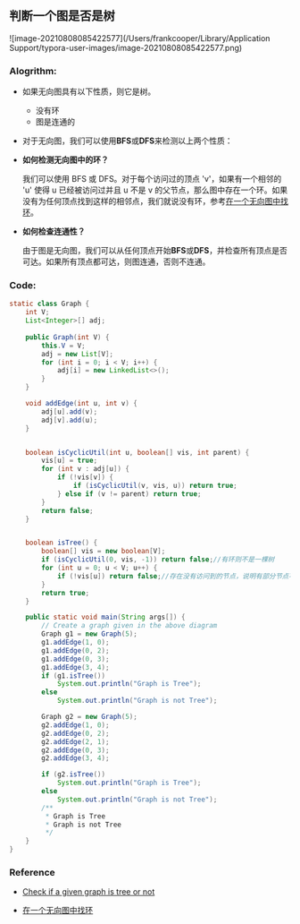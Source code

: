 ## 判断一个图是否是树

![image-20210808085422577](/Users/frankcooper/Library/Application Support/typora-user-images/image-20210808085422577.png)

### Alogrithm:

- 如果无向图具有以下性质，则它是树。 
  - 没有环
  - 图是连通的
  
- 对于无向图，我们可以使用**BFS**或**DFS**来检测以上两个性质：

- **如何检测无向图中的环？** 

  我们可以使用 BFS 或 DFS。对于每个访问过的顶点 'v'，如果有一个相邻的 'u' 使得 u 已经被访问过并且 u 不是 v 的父节点，那么图中存在一个环。如果没有为任何顶点找到这样的相邻点，我们就说没有环，参考[在一个无向图中找环](https://blog.csdn.net/wat1r/article/details/119443596)。

- **如何检查连通性？** 

  由于图是无向图，我们可以从任何顶点开始**BFS**或**DFS**，并检查所有顶点是否可达。如果所有顶点都可达，则图连通，否则不连通。

### Code:

```java
static class Graph {
    int V;
    List<Integer>[] adj;
    
    public Graph(int V) {
        this.V = V;
        adj = new List[V];
        for (int i = 0; i < V; i++) {
            adj[i] = new LinkedList<>();
        }
    }

    void addEdge(int u, int v) {
        adj[u].add(v);
        adj[v].add(u);
    }


    boolean isCyclicUtil(int u, boolean[] vis, int parent) {
        vis[u] = true;
        for (int v : adj[u]) {
            if (!vis[v]) {
                if (isCyclicUtil(v, vis, u)) return true;
            } else if (v != parent) return true;
        }
        return false;
    }


    boolean isTree() {
        boolean[] vis = new boolean[V];
        if (isCyclicUtil(0, vis, -1)) return false;//有环则不是一棵树
        for (int u = 0; u < V; u++) {
            if (!vis[u]) return false;//存在没有访问到的节点，说明有部分节点不可达，不是一棵树
        }
        return true;
    }

    public static void main(String args[]) {
        // Create a graph given in the above diagram
        Graph g1 = new Graph(5);
        g1.addEdge(1, 0);
        g1.addEdge(0, 2);
        g1.addEdge(0, 3);
        g1.addEdge(3, 4);
        if (g1.isTree())
            System.out.println("Graph is Tree");
        else
            System.out.println("Graph is not Tree");

        Graph g2 = new Graph(5);
        g2.addEdge(1, 0);
        g2.addEdge(0, 2);
        g2.addEdge(2, 1);
        g2.addEdge(0, 3);
        g2.addEdge(3, 4);

        if (g2.isTree())
            System.out.println("Graph is Tree");
        else
            System.out.println("Graph is not Tree");
        /**
         * Graph is Tree
         * Graph is not Tree
         */
    }
}
```

### Reference

- [Check if a given graph is tree or not](https://www.geeksforgeeks.org/check-given-graph-tree/)

- [在一个无向图中找环](https://blog.csdn.net/wat1r/article/details/119443596)

